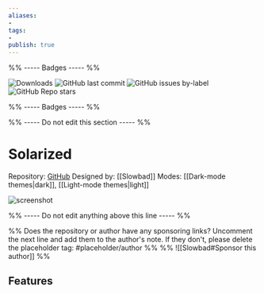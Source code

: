 ```yaml
---
aliases:
- 
tags: 
- 
publish: true
---
```


%% ----- Badges ----- %%

![Downloads](https://img.shields.io/badge/downloads-4176-573E7A?style=for-the-badge&logo=)
![GitHub last commit](https://img.shields.io/github/last-commit/Slowbad/obsidian-solarized?color=573E7A&label=last%20update&logo=github&style=for-the-badge)
![GitHub issues by-label](https://img.shields.io/github/issues/Slowbad/obsidian-solarized/help%20wanted?color=573E7A&logo=github&style=for-the-badge) 
![GitHub Repo stars](https://img.shields.io/github/stars/Slowbad/obsidian-solarized?color=573E7A&logo=github&style=for-the-badge)

%% ----- Badges ----- %%

%% ----- Do not edit this section ----- %%

# Solarized

Repository: [GitHub](https://github.com/Slowbad/obsidian-solarized)
Designed by: [[Slowbad]]
Modes: [[Dark-mode themes|dark]], [[Light-mode themes|light]]



![screenshot](https://github.com/Slowbad/obsidian-solarized/raw/master/screenshot.png)

%% ----- Do not edit anything above this line ----- %% 

%% Does the repository or author have any sponsoring links? Uncomment the next line and add them to the author's note. If they don't, please delete the placeholder tag: #placeholder/author %%
%% ![[Slowbad#Sponsor this author]] %%


## Features


